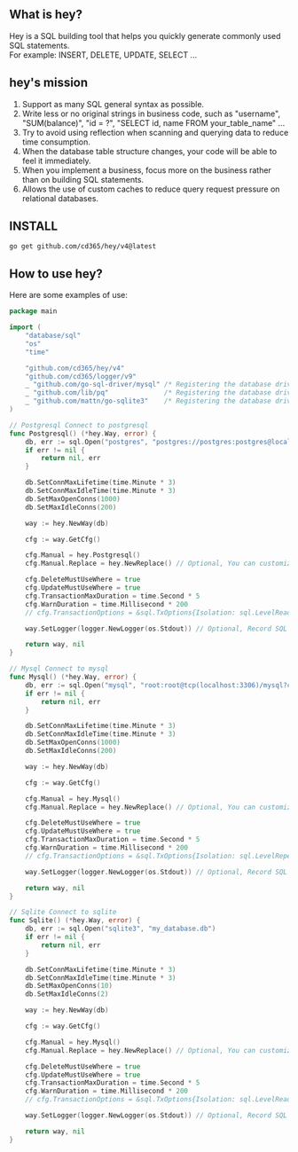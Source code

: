 ## What is hey?

Hey is a SQL building tool that helps you quickly generate commonly used SQL statements. <br>
For example: INSERT, DELETE, UPDATE, SELECT ...

## hey's mission
1. Support as many SQL general syntax as possible.
2. Write less or no original strings in business code, such as "username", "SUM(balance)", "id = ?", "SELECT id, name FROM your_table_name" ...
3. Try to avoid using reflection when scanning and querying data to reduce time consumption.
4. When the database table structure changes, your code will be able to feel it immediately.
5. When you implement a business, focus more on the business rather than on building SQL statements.
6. Allows the use of custom caches to reduce query request pressure on relational databases.

## INSTALL
```shell
go get github.com/cd365/hey/v4@latest
```

## How to use hey?
Here are some examples of use:

```go
package main

import (
	"database/sql"
	"os"
	"time"

	"github.com/cd365/hey/v4"
	"github.com/cd365/logger/v9"
	_ "github.com/go-sql-driver/mysql" /* Registering the database driver */
	_ "github.com/lib/pq"              /* Registering the database driver */
	_ "github.com/mattn/go-sqlite3"    /* Registering the database driver */
)

// Postgresql Connect to postgresql
func Postgresql() (*hey.Way, error) {
	db, err := sql.Open("postgres", "postgres://postgres:postgres@localhost:5432/postgres?sslmode=disable")
	if err != nil {
		return nil, err
	}

	db.SetConnMaxLifetime(time.Minute * 3)
	db.SetConnMaxIdleTime(time.Minute * 3)
	db.SetMaxOpenConns(1000)
	db.SetMaxIdleConns(200)

	way := hey.NewWay(db)

	cfg := way.GetCfg()

	cfg.Manual = hey.Postgresql()
	cfg.Manual.Replace = hey.NewReplace() // Optional, You can customize it by using "table_or_column_name" instead of table_or_column_name

	cfg.DeleteMustUseWhere = true
	cfg.UpdateMustUseWhere = true
	cfg.TransactionMaxDuration = time.Second * 5
	cfg.WarnDuration = time.Millisecond * 200
	// cfg.TransactionOptions = &sql.TxOptions{Isolation: sql.LevelReadCommitted}

	way.SetLogger(logger.NewLogger(os.Stdout)) // Optional, Record SQL call log

	return way, nil
}

// Mysql Connect to mysql
func Mysql() (*hey.Way, error) {
	db, err := sql.Open("mysql", "root:root@tcp(localhost:3306)/mysql?charset=utf8mb4&collation=utf8mb4_unicode_ci&timeout=90s&multiStatements=true")
	if err != nil {
		return nil, err
	}

	db.SetConnMaxLifetime(time.Minute * 3)
	db.SetConnMaxIdleTime(time.Minute * 3)
	db.SetMaxOpenConns(1000)
	db.SetMaxIdleConns(200)

	way := hey.NewWay(db)

	cfg := way.GetCfg()

	cfg.Manual = hey.Mysql()
	cfg.Manual.Replace = hey.NewReplace() // Optional, You can customize it by using `table_or_column_name` instead of table_or_column_name

	cfg.DeleteMustUseWhere = true
	cfg.UpdateMustUseWhere = true
	cfg.TransactionMaxDuration = time.Second * 5
	cfg.WarnDuration = time.Millisecond * 200
	// cfg.TransactionOptions = &sql.TxOptions{Isolation: sql.LevelRepeatableRead}

	way.SetLogger(logger.NewLogger(os.Stdout)) // Optional, Record SQL call log

	return way, nil
}

// Sqlite Connect to sqlite
func Sqlite() (*hey.Way, error) {
	db, err := sql.Open("sqlite3", "my_database.db")
	if err != nil {
		return nil, err
	}

	db.SetConnMaxLifetime(time.Minute * 3)
	db.SetConnMaxIdleTime(time.Minute * 3)
	db.SetMaxOpenConns(10)
	db.SetMaxIdleConns(2)

	way := hey.NewWay(db)

	cfg := way.GetCfg()

	cfg.Manual = hey.Mysql()
	cfg.Manual.Replace = hey.NewReplace() // Optional, You can customize it by using `table_or_column_name` instead of table_or_column_name

	cfg.DeleteMustUseWhere = true
	cfg.UpdateMustUseWhere = true
	cfg.TransactionMaxDuration = time.Second * 5
	cfg.WarnDuration = time.Millisecond * 200
	// cfg.TransactionOptions = &sql.TxOptions{Isolation: sql.LevelReadCommitted}

	way.SetLogger(logger.NewLogger(os.Stdout)) // Optional, Record SQL call log

	return way, nil
}
```